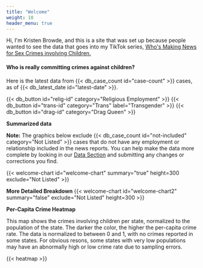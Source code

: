 ```yaml
---
title: "Welcome"
weight: 10
header_menu: true
---
```

Hi, I'm Kristen Browde, and this is a site that was set up because
people wanted to see the data that goes into my TikTok series,
[Who's Making News for Sex Crimes involving Children.](#tiktok)

#### Who is really committing crimes against children?

Here is the latest data from {{< db_case_count id="case-count" >}} cases, as of {{< db_latest_date id="latest-date" >}}.

<div class="horizontal">
{{< db_button id="relig-id" category="Religious Employment" >}}
{{< db_button id="trans-id" category="Trans" label="Transgender" >}}
{{< db_button id="drag-id" category="Drag Queen" >}}
</div>

**Summarized data**

**Note:** The graphics below exclude
{{< db_case_count id="not-included" category="Not Listed" >}} cases
that do not have any employment or relationship included in the news reports.  You can
help make the data more complete by looking in our
[Data Section](#data) and submitting any changes or corrections you find.

{{< welcome-chart id="welcome-chart" summary="true" height=300 exclude="Not Listed" >}}

**More Detailed Breakdown**
{{< welcome-chart id="welcome-chart2" summary="false" exclude="Not Listed" height=300 >}}

**Per-Capita Crime Heatmap**

This map shows the crimes involving children per state, normalized to 
the population of the state.  The darker the color, the higher the
per-capita crime rate.  The data is normalized to between 0 and 1, with
no crimes reported in some states.  For obvious resons, some states with
very low populations may have an abnormally high or low crime rate due to 
sampling errors.

{{< heatmap >}}
